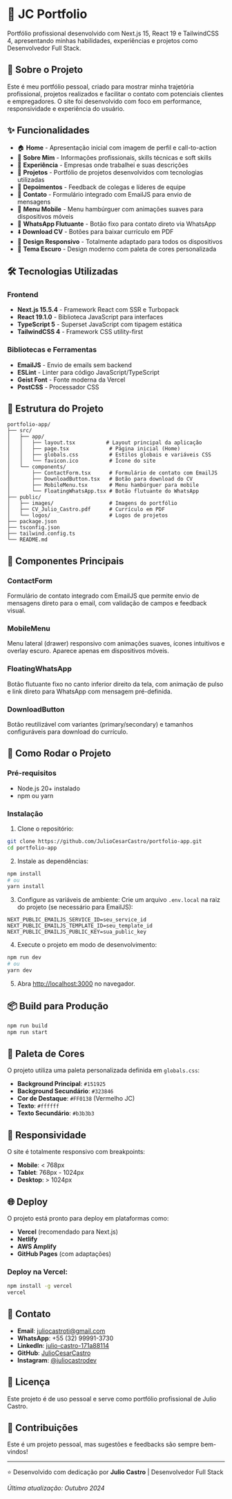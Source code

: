 # 🚀 JC Portfolio

Portfólio profissional desenvolvido com Next.js 15, React 19 e TailwindCSS 4, apresentando minhas habilidades, experiências e projetos como Desenvolvedor Full Stack.

## 🎯 Sobre o Projeto

Este é meu portfólio pessoal, criado para mostrar minha trajetória profissional, projetos realizados e facilitar o contato com potenciais clientes e empregadores. O site foi desenvolvido com foco em performance, responsividade e experiência do usuário.

## ✨ Funcionalidades

- 🏠 **Home** - Apresentação inicial com imagem de perfil e call-to-action
- 👤 **Sobre Mim** - Informações profissionais, skills técnicas e soft skills
- 💼 **Experiência** - Empresas onde trabalhei e suas descrições
- 🚀 **Projetos** - Portfólio de projetos desenvolvidos com tecnologias utilizadas
- 💬 **Depoimentos** - Feedback de colegas e líderes de equipe
- 📧 **Contato** - Formulário integrado com EmailJS para envio de mensagens
- 📱 **Menu Mobile** - Menu hambúrguer com animações suaves para dispositivos móveis
- 💚 **WhatsApp Flutuante** - Botão fixo para contato direto via WhatsApp
- ⬇️ **Download CV** - Botões para baixar currículo em PDF
- 🎨 **Design Responsivo** - Totalmente adaptado para todos os dispositivos
- 🌙 **Tema Escuro** - Design moderno com paleta de cores personalizada

## 🛠️ Tecnologias Utilizadas

### Frontend
- **Next.js 15.5.4** - Framework React com SSR e Turbopack
- **React 19.1.0** - Biblioteca JavaScript para interfaces
- **TypeScript 5** - Superset JavaScript com tipagem estática
- **TailwindCSS 4** - Framework CSS utility-first

### Bibliotecas e Ferramentas
- **EmailJS** - Envio de emails sem backend
- **ESLint** - Linter para código JavaScript/TypeScript
- **Geist Font** - Fonte moderna da Vercel
- **PostCSS** - Processador CSS

## 📂 Estrutura do Projeto

```
portfolio-app/
├── src/
│   ├── app/
│   │   ├── layout.tsx          # Layout principal da aplicação
│   │   ├── page.tsx             # Página inicial (Home)
│   │   ├── globals.css          # Estilos globais e variáveis CSS
│   │   └── favicon.ico          # Ícone do site
│   └── components/
│       ├── ContactForm.tsx      # Formulário de contato com EmailJS
│       ├── DownloadButton.tsx   # Botão para download do CV
│       ├── MobileMenu.tsx       # Menu hambúrguer para mobile
│       └── FloatingWhatsApp.tsx # Botão flutuante do WhatsApp
├── public/
│   ├── images/                  # Imagens do portfólio
│   ├── CV_Julio_Castro.pdf      # Currículo em PDF
│   └── logos/                   # Logos de projetos
├── package.json
├── tsconfig.json
├── tailwind.config.ts
└── README.md
```

## 🎨 Componentes Principais

### ContactForm
Formulário de contato integrado com EmailJS que permite envio de mensagens direto para o email, com validação de campos e feedback visual.

### MobileMenu
Menu lateral (drawer) responsivo com animações suaves, ícones intuitivos e overlay escuro. Aparece apenas em dispositivos móveis.

### FloatingWhatsApp
Botão flutuante fixo no canto inferior direito da tela, com animação de pulso e link direto para WhatsApp com mensagem pré-definida.

### DownloadButton
Botão reutilizável com variantes (primary/secondary) e tamanhos configuráveis para download do currículo.

## 🚀 Como Rodar o Projeto

### Pré-requisitos
- Node.js 20+ instalado
- npm ou yarn

### Instalação

1. Clone o repositório:
```bash
git clone https://github.com/JulioCesarCastro/portfolio-app.git
cd portfolio-app
```

2. Instale as dependências:
```bash
npm install
# ou
yarn install
```

3. Configure as variáveis de ambiente:
Crie um arquivo `.env.local` na raiz do projeto (se necessário para EmailJS):
```env
NEXT_PUBLIC_EMAILJS_SERVICE_ID=seu_service_id
NEXT_PUBLIC_EMAILJS_TEMPLATE_ID=seu_template_id
NEXT_PUBLIC_EMAILJS_PUBLIC_KEY=sua_public_key
```

4. Execute o projeto em modo de desenvolvimento:
```bash
npm run dev
# ou
yarn dev
```

5. Abra [http://localhost:3000](http://localhost:3000) no navegador.

## 📦 Build para Produção

```bash
npm run build
npm run start
```

## 🎨 Paleta de Cores

O projeto utiliza uma paleta personalizada definida em `globals.css`:

- **Background Principal**: `#151925`
- **Background Secundário**: `#323846`
- **Cor de Destaque**: `#FF0138` (Vermelho JC)
- **Texto**: `#ffffff`
- **Texto Secundário**: `#b3b3b3`

## 📱 Responsividade

O site é totalmente responsivo com breakpoints:
- **Mobile**: < 768px
- **Tablet**: 768px - 1024px
- **Desktop**: > 1024px

## 🌐 Deploy

O projeto está pronto para deploy em plataformas como:
- **Vercel** (recomendado para Next.js)
- **Netlify**
- **AWS Amplify**
- **GitHub Pages** (com adaptações)

### Deploy na Vercel:

```bash
npm install -g vercel
vercel
```

## 📧 Contato

- **Email**: juliocastroti@gmail.com
- **WhatsApp**: +55 (32) 99991-3730
- **LinkedIn**: [julio-castro-171a88114](https://www.linkedin.com/in/julio-castro-171a88114/)
- **GitHub**: [JulioCesarCastro](https://github.com/JulioCesarCastro)
- **Instagram**: [@juliocastrodev](https://www.instagram.com/juliocastrodev)

## 📝 Licença

Este projeto é de uso pessoal e serve como portfólio profissional de Julio Castro.

## 🤝 Contribuições

Este é um projeto pessoal, mas sugestões e feedbacks são sempre bem-vindos!

---

⭐ Desenvolvido com dedicação por **Julio Castro** | Desenvolvedor Full Stack

*Última atualização: Outubro 2024*

